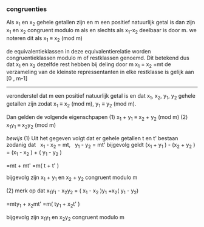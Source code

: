 ### congruenties
Als x$_1$ en x$_2$ gehele getallen zijn en m een positief natuurlijk getal is dan zijn x$_1$ en x$_2$ congruent modulo m als en slechts als x$_1$-x$_2$ deelbaar is door m. we noteren dit als 
x$_1$ $\equiv$ x$_2$ (mod m)

de equivalentieklassen in deze equivalentierelatie worden congruentieklassen modulo m of restklassen genoemd. Dit betekend dus dat x$_1$ en x$_2$ dezelfde rest hebben bij deling door m
x$_1$ = x$_2$ +mt
de verzameling van de kleinste repressentanten in elke restklasse is gelijk aan [0 , m-1]
___
veronderstel dat m een positief natuurlijk getal is en dat x$_1$, x$_2$, y$_1$, y$_2$ gehele getallen zijn zodat 
x$_1$ $\equiv$ x$_2$  (mod m), y$_1$ $\equiv$ y$_2$ (mod m).

Dan gelden de volgende eigenschpapen
(1) x$_1$ + y$_1$ $\equiv$ x$_2$ + y$_2$  (mod m)
(2) x$_1$y$_1$ $\equiv$ x$_2$y$_2$  (mod m)

*bewijs*
(1) Uit het gegeven volgt dat er gehele getallen t en t' bestaan zodanig dat
 $\>$   x$_1$ - x$_2$ = mt, $\>$   y$_1$ - y$_2$ = mt'
 bijgevolg geldt
 (x$_1$ + y$_1$ ) - (x$_2$  + y$_2$ ) = (x$_1$ - x$_2$ ) + (  y$_1$ - y$_2$ ) 

 =mt + mt'
 =m( t + t' )

 bijgevolg zijn x$_1$ + y$_1$ en  x$_2$ + y$_2$ congruent modulo m
 
(2) merk op dat
x$_1$y$_1$ - x$_2$y$_2$ = ( x$_1$ - x$_2$ )y$_1$ +x$_2$( y$_1$ - y$_2$) 

=mty$_1$ + x$_2$mt'
=m( ty$_1$ + x$_2$t' )

bijgevolg zijn x$_1$y$_1$ en x$_2$y$_2$ congruent modulo m
 

 